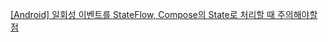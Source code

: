 [[Android] 일회성 이벤트를 StateFlow, Compose의 State로 처리할 때 주의해야할 점](https://velog.io/@mraz3068/Handle-One-Time-Event-As-State)
